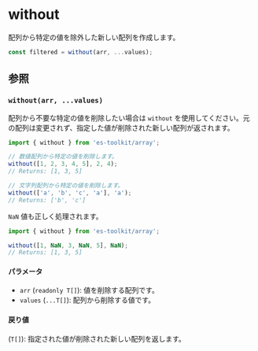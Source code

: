 # without

配列から特定の値を除外した新しい配列を作成します。

```typescript
const filtered = without(arr, ...values);
```

## 参照

### `without(arr, ...values)`

配列から不要な特定の値を削除したい場合は `without` を使用してください。元の配列は変更されず、指定した値が削除された新しい配列が返されます。

```typescript
import { without } from 'es-toolkit/array';

// 数値配列から特定の値を削除します。
without([1, 2, 3, 4, 5], 2, 4);
// Returns: [1, 3, 5]

// 文字列配列から特定の値を削除します。
without(['a', 'b', 'c', 'a'], 'a');
// Returns: ['b', 'c']
```

`NaN` 値も正しく処理されます。

```typescript
import { without } from 'es-toolkit/array';

without([1, NaN, 3, NaN, 5], NaN);
// Returns: [1, 3, 5]
```

#### パラメータ

- `arr` (`readonly T[]`): 値を削除する配列です。
- `values` (`...T[]`): 配列から削除する値です。

#### 戻り値

(`T[]`): 指定された値が削除された新しい配列を返します。
